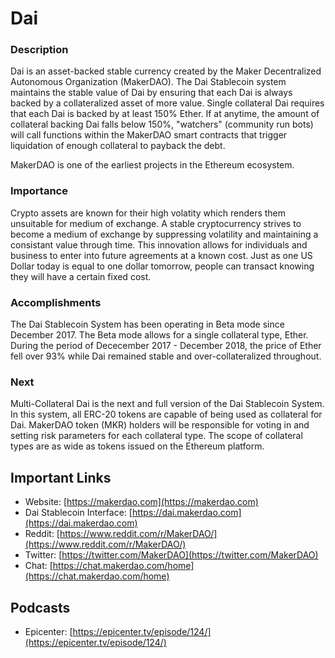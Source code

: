 # Dai

### Description

Dai is an asset-backed stable currency created by the Maker Decentralized Autonomous Organization \(MakerDAO\). The Dai Stablecoin system maintains the stable value of Dai by ensuring that each Dai is always backed by a collateralized asset of more value. Single collateral Dai requires that each Dai is backed by at least 150% Ether. If at anytime, the amount of collateral backing Dai falls below 150%, "watchers" (community run bots) will call functions within the MakerDAO smart contracts that trigger liquidation of enough collateral to payback the debt.

MakerDAO is one of the earliest projects in the Ethereum ecosystem.

### Importance

Crypto assets are known for their high volatity which renders them unsuitable for medium of exchange. A stable cryptocurrency strives to become a medium of exchange by suppressing volatility and maintaining a consistant value through time. This innovation allows for individuals and business to enter into future agreements at a known cost. Just as one US Dollar today is equal to one dollar tomorrow, people can transact knowing they will have a certain fixed cost.

### Accomplishments

The Dai Stablecoin System has been operating in Beta mode since December 2017. The Beta mode allows for a single collateral type, Ether. During the period of Dececember 2017 - December 2018, the price of Ether fell over 93% while Dai remained stable and over-collateralized throughout.

### Next

Multi-Collateral Dai is the next and full version of the Dai Stablecoin System. In this system, all ERC-20 tokens are capable of being used as collateral for Dai. MakerDAO token \(MKR\) holders will be responsible for voting in and setting risk parameters for each collateral type. The scope of collateral types are as wide as tokens issued on the Ethereum platform.

## Important Links

* Website: [https://makerdao.com](https://makerdao.com)
* Dai Stablecoin Interface: [https://dai.makerdao.com](https://dai.makerdao.com)
* Reddit: [https://www.reddit.com/r/MakerDAO/](https://www.reddit.com/r/MakerDAO/)
* Twitter: [https://twitter.com/MakerDAO](https://twitter.com/MakerDAO)
* Chat: [https://chat.makerdao.com/home](https://chat.makerdao.com/home)

## Podcasts

* Epicenter: [https://epicenter.tv/episode/124/](https://epicenter.tv/episode/124/)


